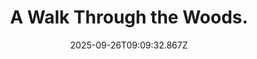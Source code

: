 ---
title: A Walk Through the Woods.
date: 2025-09-26T09:09:32.867Z
tags:
  - First-Things-First
categories:
  - 新概念
description: 记得填写描述内容哦~~~
---